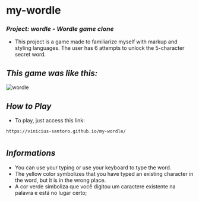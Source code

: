 <h1>my-wordle</h1>

### _Project: wordle - Wordle game clone_

- This project is a game made to familiarize myself with markup and styling languages. The user has 6 attempts to unlock the 5-character secret word.

## _This game was like this:_

![wordle](https://user-images.githubusercontent.com/83036509/172074178-2858e1fd-7dc7-4beb-a73a-633e8dc39bf0.gif)

## _How to Play_

- To play, just access this link: 
``` 
https://vinicius-santoro.github.io/my-wordle/
```
<h1></h1>

## _Informations_

- You can use your typing or use your keyboard to type the word.
- The yellow color symbolizes that you have typed an existing character in the word, but it is in the wrong place.
- A cor verde simboliza que você digitou um caractere existente na palavra e está no lugar certo;
